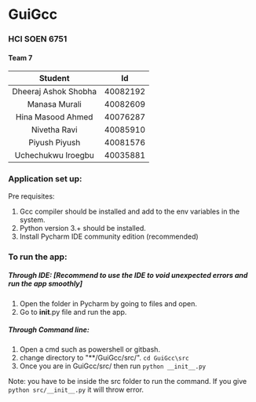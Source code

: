 # GuiGcc
### HCI SOEN 6751
#### Team 7
| Student | Id| 
| :---: | :---: | 
| Dheeraj Ashok Shobha | 40082192|
| Manasa Murali | 40082609|
| Hina Masood Ahmed| 40076287|
| Nivetha Ravi | 40085910|
| Piyush Piyush | 40081576|
| Uchechukwu Iroegbu | 40035881|

### Application set up:

Pre requisites:
1. Gcc compiler should be installed and add to the env variables in the system.
2. Python version 3.+ should be installed. 
3. Install Pycharm IDE community edition (recommended)

### To run the app:
##### Through IDE:  [Recommend to use the IDE to void unexpected errors and run the app smoothly]

1. Open the folder in Pycharm by going to files and open.
2. Go to __init__.py file and run the app.

##### Through Command line:

1. Open a cmd such as powershell or gitbash.
2. change directory to  "**/GuiGcc/src/". `cd GuiGcc\src`
3. Once you are in GuiGcc/src/ then run `python __init__.py`

Note: you have to be inside the src folder to run the command. If you give `python src/__init__.py` it will throw error.
